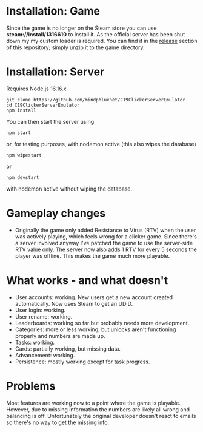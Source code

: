 # Installation: Game

Since the game is no longer on the Steam store you can use 
**steam://install/1316610** to install it. As the official server has been shut down my
my custom loader is required. You can find it in the [release](https://github.com/mindphluxnet/C19ClickerServerEmulator/releases/tag/release) section of this repository; 
simply unzip it to the game directory.

# Installation: Server

Requires Node.js 16.16.x

``` 
git clone https://github.com/mindphluxnet/C19ClickerServerEmulator
cd C19ClickerServerEmulator
npm install
```

You can then start the server using

```
npm start
```

or, for testing purposes, with nodemon active (this also wipes the database)

```
npm wipestart
```

or 

```
npm devstart
```

with nodemon active without wiping the database.

# Gameplay changes

* Originally the game only added Resistance to Virus (RTV) when the user was actively playing, which feels wrong for a clicker game. Since there's a server involved anyway
I've patched the game to use the server-side RTV value only. The server now also adds 1 RTV for every 5 seconds the player was offline. This makes the game much more playable.

# What works - and what doesn't

* User accounts: working. New users get a new account created automatically. Now uses Steam to get an UDID.
* User login: working.
* User rename: working.
* Leaderboards: working so far but probably needs more development.
* Categories: more or less working, but unlocks aren't functioning properly and numbers are made up.
* Tasks: working.
* Cards: partially working, but missing data.
* Advancement: working.
* Persistence: mostly working except for task progress. 

# Problems

Most features are working now to a point where the game is playable. However, due to missing information the numbers
are likely all wrong and balancing is off. Unfortunately the original developer doesn't react to emails so there's no
way to get the missing info.
